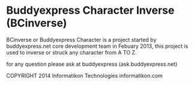 Buddyexpress Character Inverse (BCinverse)
===========================================

BCinverse or Buddyexpress Character is a project started by buddyexpress.net core development team in Febuary 2013, this project is used to inverse or struck any character from A TO Z.

for any question please ask at buddyexpress (ask.buddyexpress.net)

COPYRIGHT 2014 Informatikon Technologies informatikon.com
